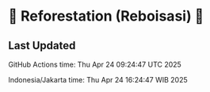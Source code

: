 
# 🌳 Reforestation (Reboisasi) 🌲

## Last Updated

GitHub Actions time: Thu Apr 24 09:24:47 UTC 2025

Indonesia/Jakarta time: Thu Apr 24 16:24:47 WIB 2025
